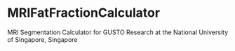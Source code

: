 # MRIFatFractionCalculator
MRI Segmentation Calculator for GUSTO Research at the National University of Singapore, Singapore
